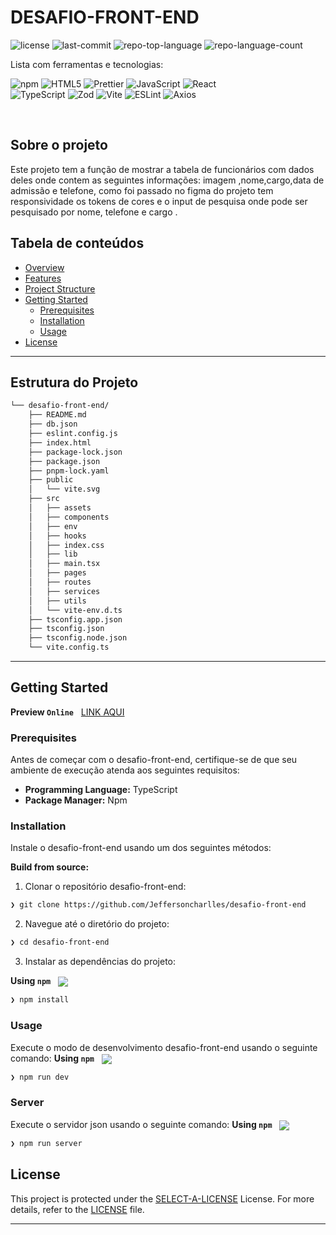<div align="left" style="position: relative;">

<h1>DESAFIO-FRONT-END</h1>
<p align="left">
  <img src="https://img.shields.io/github/license/Jeffersoncharlles/desafio-front-end?style=flat&logo=opensourceinitiative&logoColor=white&color=0080ff" alt="license">
  <img src="https://img.shields.io/github/last-commit/Jeffersoncharlles/desafio-front-end?style=flat&logo=git&logoColor=white&color=0080ff" alt="last-commit">
  <img src="https://img.shields.io/github/languages/top/Jeffersoncharlles/desafio-front-end?style=flat&color=0080ff" alt="repo-top-language">
  <img src="https://img.shields.io/github/languages/count/Jeffersoncharlles/desafio-front-end?style=flat&color=0080ff" alt="repo-language-count">
</p>
<p align="left">Lista com ferramentas e tecnologias:</p>
<p align="left">
  <img src="https://img.shields.io/badge/npm-CB3837.svg?style=flat&logo=npm&logoColor=white" alt="npm">
  <img src="https://img.shields.io/badge/HTML5-E34F26.svg?style=flat&logo=HTML5&logoColor=white" alt="HTML5">
  <img src="https://img.shields.io/badge/Prettier-F7B93E.svg?style=flat&logo=Prettier&logoColor=black" alt="Prettier">
  <img src="https://img.shields.io/badge/JavaScript-F7DF1E.svg?style=flat&logo=JavaScript&logoColor=black" alt="JavaScript">
  <img src="https://img.shields.io/badge/React-61DAFB.svg?style=flat&logo=React&logoColor=black" alt="React">
  <br>
  <img src="https://img.shields.io/badge/TypeScript-3178C6.svg?style=flat&logo=TypeScript&logoColor=white" alt="TypeScript">
  <img src="https://img.shields.io/badge/Zod-3E67B1.svg?style=flat&logo=Zod&logoColor=white" alt="Zod">
  <img src="https://img.shields.io/badge/Vite-646CFF.svg?style=flat&logo=Vite&logoColor=white" alt="Vite">
  <img src="https://img.shields.io/badge/ESLint-4B32C3.svg?style=flat&logo=ESLint&logoColor=white" alt="ESLint">
  <img src="https://img.shields.io/badge/Axios-5A29E4.svg?style=flat&logo=Axios&logoColor=white" alt="Axios">
</p>
</div>
<br clear="right">

## Sobre o projeto

Este projeto tem a função de mostrar a tabela de funcionários com dados deles onde contem as seguintes informações: imagem ,nome,cargo,data de admissão e telefone, como foi passado no figma do projeto tem responsividade os tokens de cores e o input de pesquisa onde pode ser pesquisado por nome, telefone e cargo .

## Tabela de conteúdos

- [ Overview](#-overview)
- [ Features](#-features)
- [ Project Structure](#-project-structure)
- [ Getting Started](#-getting-started)
  - [ Prerequisites](#-prerequisites)
  - [ Installation](#-installation)
  - [ Usage](#-usage)
- [ License](#-license)

---

## Estrutura do Projeto

```sh
└── desafio-front-end/
    ├── README.md
    ├── db.json
    ├── eslint.config.js
    ├── index.html
    ├── package-lock.json
    ├── package.json
    ├── pnpm-lock.yaml
    ├── public
    │   └── vite.svg
    ├── src
    │   ├── assets
    │   ├── components
    │   ├── env
    │   ├── hooks
    │   ├── index.css
    │   ├── lib
    │   ├── main.tsx
    │   ├── pages
    │   ├── routes
    │   ├── services
    │   ├── utils
    │   └── vite-env.d.ts
    ├── tsconfig.app.json
    ├── tsconfig.json
    ├── tsconfig.node.json
    └── vite.config.ts
```

---

## Getting Started

**Preview `Online`** &nbsp; [LINK AQUI](https://desafio-front-end-indol.vercel.app/)

### Prerequisites

Antes de começar com o desafio-front-end, certifique-se de que seu ambiente de execução atenda aos seguintes requisitos:

- **Programming Language:** TypeScript
- **Package Manager:** Npm

### Installation

Instale o desafio-front-end usando um dos seguintes métodos:

**Build from source:**

1. Clonar o repositório desafio-front-end:

```sh
❯ git clone https://github.com/Jeffersoncharlles/desafio-front-end
```

2. Navegue até o diretório do projeto:

```sh
❯ cd desafio-front-end
```

3. Instalar as dependências do projeto:

**Using `npm`** &nbsp; [<img align="center" src="https://img.shields.io/badge/npm-CB3837.svg?style={badge_style}&logo=npm&logoColor=white" />](https://www.npmjs.com/)

```sh
❯ npm install
```

### Usage

Execute o modo de desenvolvimento desafio-front-end usando o seguinte comando:
**Using `npm`** &nbsp; [<img align="center" src="https://img.shields.io/badge/npm-CB3837.svg?style={badge_style}&logo=npm&logoColor=white" />](https://www.npmjs.com/)

```sh
❯ npm run dev
```

### Server

Execute o servidor json usando o seguinte comando:
**Using `npm`** &nbsp; [<img align="center" src="https://img.shields.io/badge/npm-CB3837.svg?style={badge_style}&logo=npm&logoColor=white" />](https://www.npmjs.com/)

```sh
❯ npm run server
```

## License

This project is protected under the [SELECT-A-LICENSE](https://choosealicense.com/licenses) License. For more details, refer to the [LICENSE](https://choosealicense.com/licenses/) file.

---
